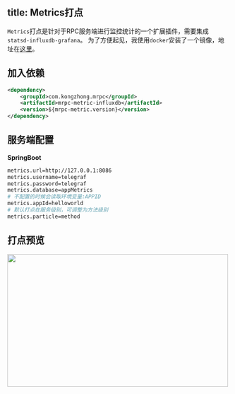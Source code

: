 title: Metrics打点
-----------------

`Metrics`打点是针对于RPC服务端进行监控统计的一个扩展插件，需要集成 `statsd-influxdb-grafana`。
为了方便起见，我使用`docker`安装了一个镜像，地址在[这里](https://github.com/samuelebistoletti/docker-statsd-influxdb-grafana)。

## 加入依赖

```xml
<dependency>
    <groupId>com.kongzhong.mrpc</groupId>
    <artifactId>mrpc-metric-influxdb</artifactId>
    <version>${mrpc-metric.version}</version>
</dependency>
```

## 服务端配置

**SpringBoot**

```bash
metrics.url=http://127.0.0.1:8086
metrics.username=telegraf
metrics.password=telegraf
metrics.database=appMetrics
# 不配置的时候会读取环境变量:APPID
metrics.appId=helloworld
# 默认打点在服务级别，可调整为方法级别
metrics.particle=method
```

## 打点预览

<img src="https://i.loli.net/2017/07/19/596ed3d1c1a79.png
" width="500" height="300"/>